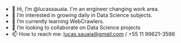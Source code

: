 - 👋 Hi, I’m @lucassauaia. I'm an engineer changing work area.
- 👀 I’m interested in growing daily in Data Science subjects.
- 🌱 I’m currently learning WebCrawlers.
- 💞️ I’m looking to collaborate on Data Science projects
- 📫 How to reach me: lucas.sauaia@gmail.com / +55 11 99621-3598

<!---
lucassauaia/lucassauaia is a ✨ special ✨ repository because its `README.md` (this file) appears on your GitHub profile.
You can click the Preview link to take a look at your changes.
--->
